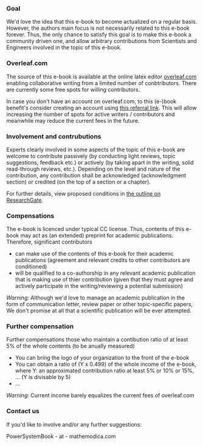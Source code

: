 ### Goal

We'd love the idea that this e-book to become actualized on a regular basis. However, the authors main focus is not necessarily related
to this e-book forever. Thus, the only chance to satisfy this goal is to make this e-book a community driven one, and allow arbitrary
contributions from Scientists and Engineers involved in the topic of this e-book. 

### Overleaf.com 

The source of this e-book is available at the online latex editor [overleaf.com](https://www.overleaf.com/) enabling collaborative writing from a limited number of conbtributors. There are currently some free spots for willing contributors.  

In case you don't have an account on overleaf.com, to this (e-)book benefit's consider creating an account using [this referral link](https://www.overleaf.com?r=e7d83309&rm=d&rs=b). This will allow increasing the number of spots for active writers / contributors and meanwhile may reduce the current fees in the future.

### Involvement and contrubutions 

Experts clearly involved in some aspects of the topic of this e-book are welcome to contribute passively (by conducting light reviews, 
topic suggestions, feedback etc.) or actively (by taking apart in the writing, solid read-through reviews, etc.). Depending on the level 
and nature of the contribution, any contribution shall be acknowledged (acknowledgment section) or credited 
(on the top of a section or a chapter). 

For further details, view proposed conditions in [the outline on ResearchGate](https://www.researchgate.net/publication/353340102_Book_Outline_Modelica_by_Application_Power_Systems).

### Compensations

The e-book is licenced under typical CC license. Thus, contents of this e-book may act as (an extended) preprint for academic
publications. Therefore, significant contributors 
* can make use of the contents of this e-book for their academic publications (agreement and relevant credits to other contributors
are conditioned) 
* will be qualified to a co-authorship in any relevant academic publication that is making use of thier contribution (given that they
must agree and actively participate in the writing/reviewing a potential submission)  

*Warning*: Although we'd love to manage an academic publication in the form of communication letter, review paper or other topic-specific 
papers, We don't promise at all that a scientific publication will be ever attempted.

### Further compensation 

Further compensations those who maintain a contibution ratio of at least 5% of the whole contents (to be anually measured)   
  - You can bring the logo of your organization to the front of the e-book 
  - You can obtain a ratio of (Y x 0.499) of the whole income of the e-book, where Y: an approximated contribution ratio at least 5% or 10% or 15%, ... (Y is divisable by 5)   
  - ...   

*Warning*: Current income barely equalizes the current fees of overleaf.com 

### Contact us

If you'd like to involve and/or any further suggestions: 

PowerSystemBook - at - mathemodica.com

